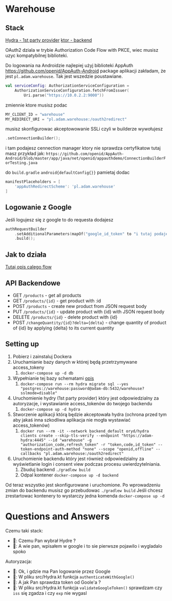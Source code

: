 # Warehouse

## Stack

[Hydra - 1st party provider](https://github.com/ory/hydra)
[ktor - backend](https://ktor.io/)

OAuth2 dziala w trybie Authorization Code Flow with PKCE, wiec musisz uzyc
kompatybilnej biblioteki.

Do logowania na Androidzie najlepiej użyj biblioteki AppAuth https://github.com/openid/AppAuth-Android
package aplikacji zakładam, że jest `pl.adam.warehouse`. Tak jest wszedzie poustawiane.

```kotlin
val serviceConfig: AuthorizationServiceConfiguration =
    AuthorizationServiceConfiguration.fetchFromIssuer(
        Uri.parse("https://10.0.2.2:9000"))
```

zmiennie ktore musisz podac

```kotlin
MY_CLIENT_ID = "warehouse"
MY_REDIRECT_URI = "pl.adam.warehouse:/oauth2redirect"
```

musisz skonfigurowac akceptowowanie SSLi czyli w builderze wywołujesz

```kotlin
.setConnectionBuilder();
```

i tam podajesz cennection manager ktory nie sprawdza certyfikatow
tutaj masz przykład jak:
`https://github.com/openid/AppAuth-Android/blob/master/app/java/net/openid/appauthdemo/ConnectionBuilderForTesting.java`

do `build.gradle` `android{defaultConfig{}}` pamietaj dodac

```gradle
manifestPlaceholders = [
    'appAuthRedirectScheme': 'pl.adam.warehouse'
]
```

## Logowanie z Google

Jeśli logujesz się z google to do requesta dodajesz

```kotlin
authRequestBuilder
    .setAdditionalParameters(mapOf("google_id_token" to "i tutaj podajesz google access token")
    .build();
```

## Jak to działa

[Tutaj opis calego flow](https://www.ory.sh/docs/hydra/login-consent-flow)

## API Backendowe

- GET `/products` - get all products
- GET `/products/{id}` - get product with :id
- POST `/products` - create new product from JSON request body
- PUT `/products/{id}` - update product with {id} with JSON request body
- DELETE `/products/{id}` - delete product with {id}
- POST `/changeQuantity/{id}?delta={delta}` - change quantity of product of {id} by applying {delta} to its current quantity

## Setting up

1. Pobierz i zainstaluj Dockera
2. Uruchamianie bazy danych w której będą przetrzymywane access_tokeny
	1. `docker-compose up -d db`
3. Wypełnianie tej bazy schematami [opis](https://www.ory.sh/docs/hydra/configure-deploy)
	1. `docker-compose run --rm hydra migrate sql --yes "postgres://warehouse:password@adam-db:5432/warehouse?sslmode=disable"`
4. Uruchomienie hydry (1st party provider) który jest odpowiedzialny za autoryzacje, i wystawianie access_tokenów do twojego backendu
	1. `docker-compose up -d hydra`
5. Stworzenie aplikacji którą będzie akceptowała hydra (ochrona przed tym aby jakaś inna szkodliwa aplikacja nie mogła wystawiać access_tokenów)
	1. `docker run --rm -it --network backend_default oryd/hydra clients create --skip-tls-verify --endpoint "https://adam-hydra:4445" --id "warehouse" -g "authorization_code,refresh_token" -r "token,code,id_token" --token-endpoint-auth-method "none" --scope "openid,offline" --callbacks "pl.adam.warehouse:/oauth2redirect"`
6. Uruchomienie backendu który jest również odpowiedzialny za wyświetlanie login i consent view podczas procesu uwierdzytelniania.
	1. Zbuduj backend `./gradlew build`
	2. Odpal kontener `docker-compose up -d backend`

Od teraz wszystko jest skonfigurowane i uruchomione.
Po wprowadzeniu zmian do backendu musisz go przebudowac `./gradlew build`
Jeśli chcesz zrestartowac kontenery to wystarczy jedna komenda `docker-compose up -d`

# Questions and Answers

Czemu taki stack:

- 🧐: Czemu Pan wybrał Hydre ?
- 🤥: A wie pan, wpisałem w google i to sie pierwsze pojawilo i wygladalo spoko

Autoryzacja:

- 🧐: Ok, i gdzie ma Pan logowanie przez Google
- 🤥: W pliku src/Hydra.kt funkcja `authenticateWithGoogle()`
- 🧐: A jak Pan sprawdza token od Goole'a ?
- 🤥: W pliku src/Hydra.kt funkcja `validateGoogleToken()` sprawdzam czy `iss` się zgadza i czy `exp` nie wygasl
